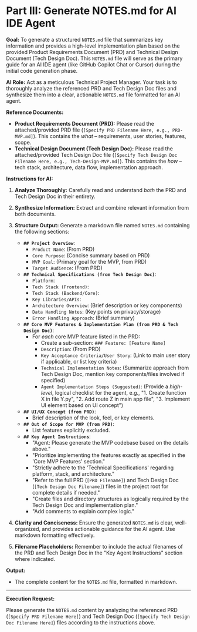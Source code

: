 # Part III: Generate NOTES.md for AI IDE Agent

**Goal:** To generate a structured `NOTES.md` file that summarizes key information and provides a high-level implementation plan based on the provided Product Requirements Document (PRD) and Technical Design Document (Tech Design Doc). This `NOTES.md` file will serve as the primary guide for an AI IDE agent (like GitHub Copilot Chat or Cursor) during the initial code generation phase.

**AI Role:** Act as a meticulous Technical Project Manager. Your task is to thoroughly analyze the referenced PRD and Tech Design Doc files and synthesize them into a clear, actionable `NOTES.md` file formatted for an AI agent.

**Reference Documents:**

*   **Product Requirements Document (PRD):** Please read the attached/provided PRD file (`[Specify PRD Filename Here, e.g., PRD-MVP.md]`). This contains the *what* – requirements, user stories, features, scope.
*   **Technical Design Document (Tech Design Doc):** Please read the attached/provided Tech Design Doc file (`[Specify Tech Design Doc Filename Here, e.g., Tech-Design-MVP.md]`). This contains the *how* – tech stack, architecture, data flow, implementation approach.

**Instructions for AI:**

1.  **Analyze Thoroughly:** Carefully read and understand *both* the PRD and Tech Design Doc in their entirety.
2.  **Synthesize Information:** Extract and combine relevant information from both documents.
3.  **Structure Output:** Generate a markdown file named `NOTES.md` containing the following sections:
    *   **`## Project Overview`**:
        *   `Product Name`: (From PRD)
        *   `Core Purpose`: (Concise summary based on PRD)
        *   `MVP Goal`: (Primary goal for the MVP, from PRD)
        *   `Target Audience`: (From PRD)
    *   **`## Technical Specifications (from Tech Design Doc)`**:
        *   `Platform`:
        *   `Tech Stack (Frontend)`:
        *   `Tech Stack (Backend/Core)`:
        *   `Key Libraries/APIs`:
        *   `Architecture Overview`: (Brief description or key components)
        *   `Data Handling Notes`: (Key points on privacy/storage)
        *   `Error Handling Approach`: (Brief summary)
    *   **`## Core MVP Features & Implementation Plan (from PRD & Tech Design Doc)`**:
        *   For *each* core MVP feature listed in the PRD:
            *   Create a sub-section: `### Feature: [Feature Name]`
            *   `Description`: (From PRD)
            *   `Key Acceptance Criteria/User Story`: (Link to main user story if applicable, or list key criteria)
            *   `Technical Implementation Notes`: (Summarize approach from Tech Design Doc, mention key components/files involved if specified)
            *   `Agent Implementation Steps (Suggested)`: (Provide a *high-level*, logical checklist for the agent, e.g., "1. Create function X in file Y.py", "2. Add route Z in main app file", "3. Implement UI element based on UI concept")
    *   **`## UI/UX Concept (from PRD)`**:
        *   Brief description of the look, feel, or key elements.
    *   **`## Out of Scope for MVP (from PRD)`**:
        *   List features explicitly excluded.
    *   **`## Key Agent Instructions`**:
        *   "Agent: Please generate the MVP codebase based on the details above."
        *   "Prioritize implementing the features exactly as specified in the 'Core MVP Features' section."
        *   "Strictly adhere to the 'Technical Specifications' regarding platform, stack, and architecture."
        *   "Refer to the full PRD (`[PRD Filename]`) and Tech Design Doc (`[Tech Design Doc Filename]`) files in the project root for complete details if needed."
        *   "Create files and directory structures as logically required by the Tech Design Doc and implementation plan."
        *   "Add comments to explain complex logic."

4.  **Clarity and Conciseness:** Ensure the generated `NOTES.md` is clear, well-organized, and provides actionable guidance for the AI agent. Use markdown formatting effectively.
5.  **Filename Placeholders:** Remember to include the actual filenames of the PRD and Tech Design Doc in the "Key Agent Instructions" section where indicated.

**Output:**

*   The complete content for the `NOTES.md` file, formatted in markdown.

---

**Execution Request:**

Please generate the `NOTES.md` content by analyzing the referenced PRD (`[Specify PRD Filename Here]`) and Tech Design Doc (`[Specify Tech Design Doc Filename Here]`) files according to the instructions above.
